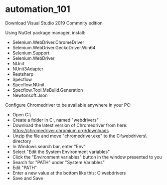 # automation_101

Download Visual Studio 2019 Commnity edition

Using NuGet package manager, install:
- Selenium.WebDriver.ChromeDriver
- Selenium.WebDriver.GeckoDriver.Win64
- Selenium.Support
- Selenium.WebDriver
- NUnit
- NUnit3Adapter
- Restsharp
- Specflow
- Specflow.NUnit
- Specflow.Tool.MsBuild.Generation
- Newtonsoft.Json

Configure Chromedriver to be available anywhere in your PC:
- Open C:\
- Create a folder in C:\, named "webdrivers"
- Download the latest version of Chromedriver from here: https://chromedriver.chromium.org/downloads
- Unzip the file and move "chromedriver.exe" to the C:\webdrivers\ directory
- In Windows search bar, enter "Env"
- Select "Edit the System Environment variables"
- Click the "Environment variables" button in the window presented to you
- Search for "PATH" under "System Variables"
- Edit "PATH" 
- Enter a new value at the bottom like this: C:\webdrivers
- Save and Save




